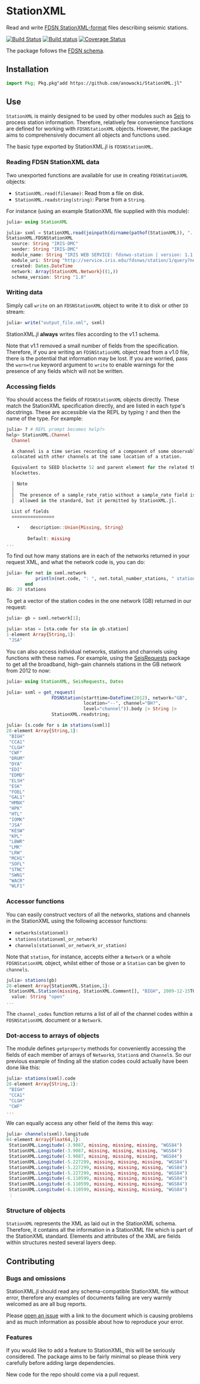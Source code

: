 # StationXML

Read and write [FDSN StationXML-format](https://www.fdsn.org/xml/station)
files describing seismic stations.

[![Build Status](https://travis-ci.org/anowacki/StationXML.jl.svg?branch=master)](https://travis-ci.org/anowacki/StationXML.jl)
[![Build status](https://ci.appveyor.com/api/projects/status/qjedw1iel0d4vhh4?svg=true)](https://ci.appveyor.com/project/AndyNowacki/stationxml-jl)
[![Coverage Status](https://coveralls.io/repos/github/anowacki/StationXML.jl/badge.svg?branch=master)](https://coveralls.io/github/anowacki/StationXML.jl?branch=master)

The package follows the [FDSN schema](https://www.fdsn.org/xml/station/fdsn-station-1.1.xsd).

## Installation

```julia
import Pkg; Pkg.pkg"add https://github.com/anowacki/StationXML.jl"
```


## Use

`StationXML` is mainly designed to be used by other modules such
as [Seis](https://github.com/anowacki/Seis.jl) to process
station information.  Therefore, relatively few convenience functions
are defined for working with `FDSNStationXML` objects.  However,
the package aims to comprehensively document all objects and functions
used.

The basic type exported by StationXML.jl is `FDSNStationXML`.


### Reading FDSN StationXML data

Two unexported functions are available for use in creating `FDSNStationXML` objects:

- `StationXML.read(filename)`: Read from a file on disk.
- `StationXML.readstring(string)`: Parse from a `String`.

For instance (using an example StationXML file supplied with this module):

```julia
julia> using StationXML

julia> sxml = StationXML.read(joinpath(dirname(pathof(StationXML)), "..", "test", data", "JSA.xml"))
StationXML.FDSNStationXML
  source: String "IRIS-DMC"
  sender: String "IRIS-DMC"
  module_name: String "IRIS WEB SERVICE: fdsnws-station | version: 1.1.36"
  module_uri: String "http://service.iris.edu/fdsnws/station/1/query?network=GB&station=JSA&level=response&format=xml&nodata=204"
  created: Dates.DateTime
  network: Array{StationXML.Network}((1,))
  schema_version: String "1.0"

```

### Writing data

Simply call `write` on an `FDSNStationXML` object to write it to disk or other
`IO` stream:

```julia
julia> write("output_file.xml", sxml)
```

StationXML.jl **always** writes files according to the v1.1 schema.

Note that v1.1 removed a small number of fields from the specification.  Therefore, if
you are writing an `FDSNStationXML` object read from a v1.0 file, there is the potential
that information may be lost.  If you are worried, pass the `warn=true` keyword argument
to `write` to enable warnings for the presence of any fields which will not be written.

### Accessing fields

You should access the fields of `FDSNStationXML` objects directly.  These match the
StationXML specification directly, and are listed in each type's docstrings.
These are accessible via the REPL by typing `?` and then the name of the
type.  For example:

```julia
julia> ? # REPL prompt becomes help?>
help> StationXML.Channel
  Channel

  A channel is a time series recording of a component of some observable, often
  colocated with other channels at the same location of a station.

  Equivalent to SEED blockette 52 and parent element for the related the response
  blockettes.

  │ Note
  │
  │  The presence of a sample_rate_ratio without a sample_rate field is not
  │  allowed in the standard, but it permitted by StationXML.jl.

  List of fields
  ≡≡≡≡≡≡≡≡≡≡≡≡≡≡≡≡

    •    description::Union{Missing, String}
      
        Default: missing
...
```

To find out how many stations are in each of the networks returned in your request
XML, and what the network code is, you can do:

```julia
julia> for net in sxml.network
           println(net.code, ": ", net.total_number_stations, " stations")
       end
BG: 29 stations
```

To get a vector of the station codes in the one network (GB) returned in our request:

```julia
julia> gb = sxml.network[1];

julia> stas = [sta.code for sta in gb.station]
1-element Array{String,1}:
 "JSA"

```

You can also access individual networks, stations and channels using functions with
these names.  For example, using the [SeisRequests](https://github.com/anowacki/SeisRequests.jl)
package to get all the broadband, high-gain channels stations in the GB network from 2012 to now:

```julia
julia> using StationXML, SeisRequests, Dates

julia> sxml = get_request(
                 FDSNStation(starttime=DateTime(2012), network="GB",
                             location="--", channel="BH?",
                             level="channel")).body |> String |>
                 StationXML.readstring;

julia> [s.code for s in stations(sxml)]
28-element Array{String,1}:
 "BIGH"
 "CCA1"
 "CLGH"
 "CWF"
 "DRUM"
 "DYA"
 "EDI"
 "EDMD"
 "ELSH"
 "ESK"
 "FOEL"
 "GAL1"
 "HMNX"
 "HPK"
 "HTL"
 "IOMK"
 "JSA"
 "KESW"
 "KPL"
 "LBWR"
 "LMK"
 "LRW"
 "MCH1"
 "SOFL"
 "STNC"
 "SWN1"
 "WACR"
 "WLF1"

```


### Accessor functions

You can easily construct vectors of all the networks, stations and channels in the StationXML
using the following accessor functions:

- `networks(stationxml)`
- `stations(stationxml_or_network)`
- `channels(stationxml_or_network_or_station)`

Note that `station`, for instance, accepts either a `Network` or a whole `FDSNStationXML`
object, whilst either of those or a `Station` can be given to `channels`.

```julia
julia> stations(gb)
28-element Array{StationXML.Station,1}:
 StationXML.Station(missing, StationXML.Comment[], "BIGH", 2009-12-15T00:00:00, 2599-12-31T23:59:59, StationXML.RestrictedStatus
  value: String "open"
...
```

The `channel_codes` function returns a list of all of the channel codes within
a `FDSNStationXML` document or a `Network`.


### Dot-access to arrays of objects

The module defines `getproperty` methods for conveniently accessing the fields of each member
of arrays of `Network`s, `Station`s and `Channel`s.  So our previous example of finding all
the station codes could actually have been done like this:

```julia
julia> stations(sxml).code
28-element Array{String,1}:
 "BIGH"
 "CCA1"
 "CLGH"
 "CWF"
...
```

We can equally access any other field of the items this way:

```julia
julia> channels(sxml).longitude
84-element Array{Float64,1}:
 StationXML.Longitude(-3.9087, missing, missing, missing, "WGS84")
 StationXML.Longitude(-3.9087, missing, missing, missing, "WGS84")
 StationXML.Longitude(-3.9087, missing, missing, missing, "WGS84")
 StationXML.Longitude(-5.227299, missing, missing, missing, "WGS84")
 StationXML.Longitude(-5.227299, missing, missing, missing, "WGS84")
 StationXML.Longitude(-5.227299, missing, missing, missing, "WGS84")
 StationXML.Longitude(-6.110599, missing, missing, missing, "WGS84")
 StationXML.Longitude(-6.110599, missing, missing, missing, "WGS84")
 StationXML.Longitude(-6.110599, missing, missing, missing, "WGS84")
 ⋮
```


### Structure of objects

`StationXML` represents the XML as laid out in the StationXML schema.
Therefore, it contains all the information in a StationXML file which
is part of the StationXML standard.  Elements and attributes of the XML
are fields within structures nested several layers deep.


## Contributing

### Bugs and omissions
StationXML.jl should read any schema-compatible StationXML
file without error, therefore any examples of documents failing are very
warmly welcomed as are all bug reports.

Please [open an issue](https://github.com/anowacki/StationXML.jl/issues/new)
with a link to the document which is causing problems and as much
information as possible about how to reproduce your error.

### Features
If you would like to add a feature to StationXML, this will be seriously
considered.  The package aims to be fairly minimal so please think very
carefully before adding large dependencies.

New code for the repo should come via a pull request.

